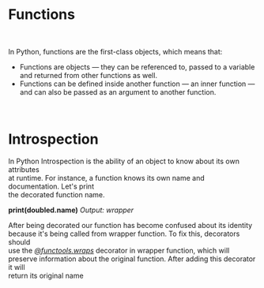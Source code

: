 <h1>Functions</h1>
<br>
<p>In Python, functions are the first-class objects, which means that:
<ul>
    <li>Functions are objects — they can be referenced to, passed to a variable<br> 
        and returned from other functions as well.</li>
    <li>Functions can be defined inside another function — an inner function —<br> 
        and can also be passed as an argument to another function.</li>
</ul>
<br>

<h1>Introspection</h1>
In Python Introspection is the ability of an object to know about its own attributes<br>
at runtime. For instance, a function knows its own name and documentation. Let's print<br>
the decorated function name.<br>

<b>print(doubled.__name__)</b> <em>Output: wrapper</em><br>

<p>After being decorated our function has become confused about its identity<br>
because it's being called from wrapper function. To fix this, decorators should<br> 
use the <ins><i>@functools.wraps</i></ins> decorator in wrapper function, which will<br> 
preserve information about the original function. After adding this decorator it will<br> 
return its original name</p>
